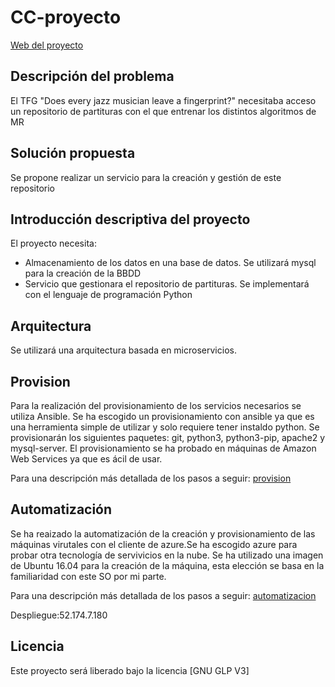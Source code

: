 # CC-proyecto

[Web del proyecto](https://lchousal.github.io/CC-proyecto/index)

## Descripción del problema

  El TFG "Does every jazz musician leave a fingerprint?" necesitaba acceso un repositorio de partituras con el que entrenar los distintos algoritmos de MR

## Solución propuesta

  Se propone realizar un servicio para la creación y gestión de este repositorio

## Introducción descriptiva del proyecto

  El proyecto necesita:

  - Almacenamiento de los datos en una base de datos. Se utilizará mysql para la creación de la BBDD
  - Servicio que gestionara el repositorio de partituras. Se implementará con el lenguaje de programación Python

## Arquitectura

  Se utilizará una arquitectura basada en microservicios.

## Provision

  Para la realización del provisionamiento de los servicios necesarios se utiliza Ansible. Se ha escogido un provisionamiento con ansible ya que es una herramienta simple de utilizar y solo requiere tener instaldo python.
  Se provisionarán los siguientes paquetes: git, python3, python3-pip, apache2 y mysql-server.
  El provisionamiento se ha probado en máquinas de Amazon Web Services ya que es ácil de usar.

  Para una descripción más detallada de los pasos a seguir: [provision](https://github.com/lchousal/CC-proyecto/blob/gh-pages/provision.md)

## Automatización

  Se ha reaizado la automatización de la creación y provisionamiento de las máquinas virutales con el cliente de azure.Se ha escogido azure para probar otra tecnología de servivicios en la nube.
  Se ha utilizado una imagen de Ubuntu 16.04 para la creación de la máquina, esta elección se basa en la familiaridad con este SO por mi parte.

  Para una descripción más detallada de los pasos a seguir: [automatizacion](https://github.com/lchousal/CC-proyecto/blob/gh-pages/automatizacion.md)

  Despliegue:52.174.7.180

## Licencia

  Este proyecto será liberado bajo la licencia [GNU GLP V3]
